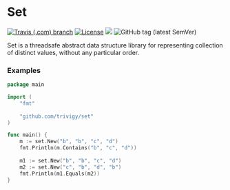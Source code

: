 # Set
[![Travis (.com) branch](https://img.shields.io/travis/com/trivigy/set/master.svg?logo=travis)](https://travis-ci.com/trivigy/set)
[![License](https://img.shields.io/badge/License-MIT-blue.svg)](LICENSE.md)
[![](https://godoc.org/github.com/trivigy/set?status.svg&style=flat)](http://godoc.org/github.com/trivigy/set)
![GitHub tag (latest SemVer)](https://img.shields.io/github/tag/trivigy/set.svg?style=flat&color=e36397&label=release)

Set is a threadsafe abstract data structure library for representing collection 
of distinct values, without any particular order.

### Examples
```go
package main

import (
    "fmt"
	
    "github.com/trivigy/set"
)

func main() {
    m := set.New("b", "b", "c", "d")
    fmt.Println(m.Contains("b", "c", "d"))
	
    m1 := set.New("b", "b", "c", "d")
    m2 := set.New("c", "b", "d", "b")
    fmt.Println(m1.Equals(m2))
}
```
